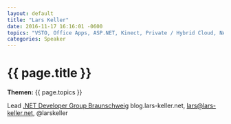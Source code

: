 ```yaml
---
layout: default
title: "Lars Keller"
date: 2016-11-17 16:16:01 -0600
topics: "VSTO, Office Apps, ASP.NET, Kinect, Private / Hybrid Cloud, NAO Robotic, Windows 8, Architektur"
categories: Speaker
---
```


# {{ page.title }}

**Themen:** {{ page.topics }}

Lead [.NET Developer Group Braunschweig](http://www.dotnet-braunschweig.de/)
blog.lars-keller.net, lars@lars-keller.net, @larskeller

